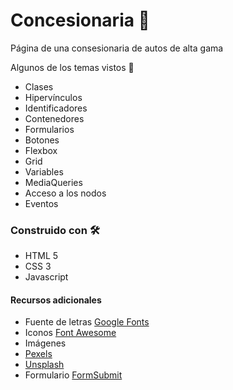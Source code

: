 # Concesionaria 🚗

<p>
Página de una consesionaria de autos de alta gama
</p>

Algunos de los temas vistos 📖

- Clases
- Hipervínculos
- Identificadores
- Contenedores
- Formularios
- Botones
- Flexbox
- Grid
- Variables
- MediaQueries
- Acceso a los nodos
- Eventos

### Construido con 🛠️

- HTML 5
- CSS 3
- Javascript

#### Recursos adicionales 
- Fuente de letras [Google Fonts](https://fonts.google.com/)
- Iconos [Font Awesome](https://fontawesome.com/v4/icons/)
- Imágenes
 - [Pexels](https://www.pexels.com/)
 - [Unsplash](https://unsplash.com/)
- Formulario [FormSubmit](https://formsubmit.co/?utm_source=formsubmit.co&utm_medium=site%20link&utm_campaign=submission%20page)

